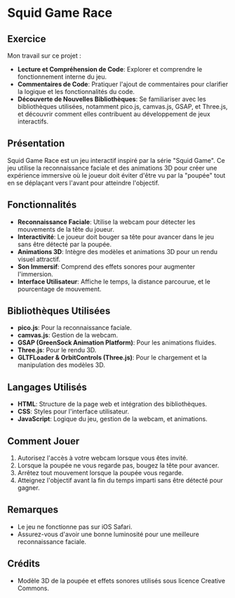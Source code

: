 # Squid Game Race

## Exercice
Mon travail sur ce projet :
- **Lecture et Compréhension de Code**: Explorer et comprendre le fonctionnement interne du jeu.
- **Commentaires de Code**: Pratiquer l'ajout de commentaires pour clarifier la logique et les fonctionnalités du code.
- **Découverte de Nouvelles Bibliothèques**: Se familiariser avec les bibliothèques utilisées, notamment pico.js, camvas.js, GSAP, et Three.js, et découvrir comment elles contribuent au développement de jeux interactifs.

## Présentation
Squid Game Race est un jeu interactif inspiré par la série "Squid Game". Ce jeu utilise la reconnaissance faciale et des animations 3D pour créer une expérience immersive où le joueur doit éviter d'être vu par la "poupée" tout en se déplaçant vers l'avant pour atteindre l'objectif.

## Fonctionnalités
- **Reconnaissance Faciale**: Utilise la webcam pour détecter les mouvements de la tête du joueur.
- **Interactivité**: Le joueur doit bouger sa tête pour avancer dans le jeu sans être détecté par la poupée.
- **Animations 3D**: Intègre des modèles et animations 3D pour un rendu visuel attractif.
- **Son Immersif**: Comprend des effets sonores pour augmenter l'immersion.
- **Interface Utilisateur**: Affiche le temps, la distance parcourue, et le pourcentage de mouvement.

## Bibliothèques Utilisées
- **pico.js**: Pour la reconnaissance faciale.
- **camvas.js**: Gestion de la webcam.
- **GSAP (GreenSock Animation Platform)**: Pour les animations fluides.
- **Three.js**: Pour le rendu 3D.
- **GLTFLoader & OrbitControls (Three.js)**: Pour le chargement et la manipulation des modèles 3D.

## Langages Utilisés
- **HTML**: Structure de la page web et intégration des bibliothèques.
- **CSS**: Styles pour l'interface utilisateur.
- **JavaScript**: Logique du jeu, gestion de la webcam, et animations.

## Comment Jouer
1. Autorisez l'accès à votre webcam lorsque vous êtes invité.
2. Lorsque la poupée ne vous regarde pas, bougez la tête pour avancer.
3. Arrêtez tout mouvement lorsque la poupée vous regarde.
4. Atteignez l'objectif avant la fin du temps imparti sans être détecté pour gagner.

## Remarques
- Le jeu ne fonctionne pas sur iOS Safari.
- Assurez-vous d'avoir une bonne luminosité pour une meilleure reconnaissance faciale.

## Crédits
- Modèle 3D de la poupée et effets sonores utilisés sous licence Creative Commons.

